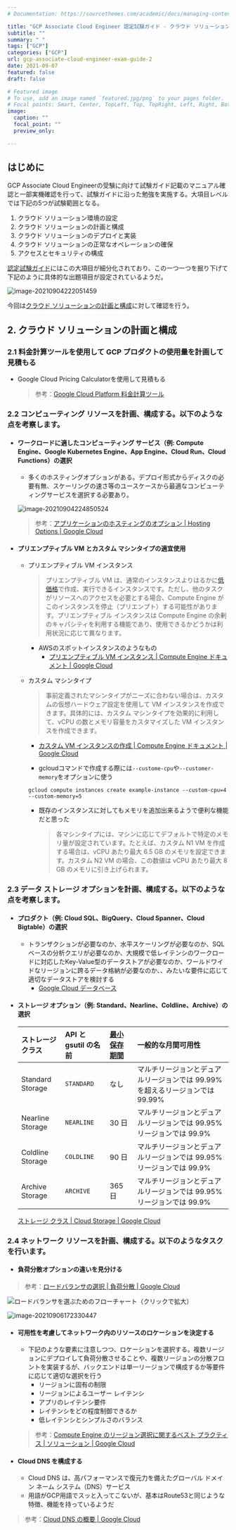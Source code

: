 ```yaml
---
# Documentation: https://sourcethemes.com/academic/docs/managing-content/

title: "GCP Associate Cloud Engineer 認定試験ガイド - クラウド ソリューションの計画と構成"
subtitle: ""
summary: " "
tags: ["GCP"]
categories: ["GCP"]
url: gcp-associate-cloud-engineer-exam-guide-2
date: 2021-09-07
featured: false
draft: false

# Featured image
# To use, add an image named `featured.jpg/png` to your pages folder.
# Focal points: Smart, Center, TopLeft, Top, TopRight, Left, Right, BottomLeft, Bottom, BottomRight.
image:
  caption: ""
  focal_point: ""
  preview_only: 

---
```






## はじめに

GCP Associate Cloud Engineerの受験に向けて試験ガイド記載のマニュアル確認と一部実機確認を行って、試験ガイドに沿った勉強を実施する。大項目レベルでは下記の5つが試験範囲となる。

1. クラウド ソリューション環境の設定
2. クラウド ソリューションの計画と構成
3. クラウド ソリューションのデプロイと実装
4. クラウド ソリューションの正常なオペレーションの確保
5. アクセスとセキュリティの構成

[認定試験ガイド](https://cloud.google.com/certification/guides/cloud-engineer?hl=ja)にはこの大項目が細分化されており、この一つ一つを掘り下げて下記のように具体的な出題項目が設定されているようだ。

![image-20210904222051459](image-20210904222051459.png)

今回は<u>クラウド ソリューションの計画と構成</u>に対して確認を行う。

## 2. クラウド ソリューションの計画と構成

### 2.1 料金計算ツールを使用して GCP プロダクトの使用量を計画して見積もる

- Google Cloud Pricing Calculatorを使用して見積もる

  > 参考：[Google Cloud Platform 料金計算ツール](https://cloud.google.com/products/calculator)

### 2.2 コンピューティング リソースを計画、構成する。以下のような点を考察します。

- #### ワークロードに適したコンピューティング サービス（例: Compute Engine、Google Kubernetes Engine、App Engine、Cloud Run、Cloud Functions）の選択

  - 多くのホスティングオプションがある。デプロイ形式からディスクの必要有無、スケーリングの速さ等のユースケースから最適なコンピューティングサービスを選択する必要あり。

  ![image-20210904224850524](image-20210904224850524.png)

  > 参考：[アプリケーションのホスティングのオプション  \| Hosting Options  \| Google Cloud](https://cloud.google.com/hosting-options?hl=ja)

- #### プリエンプティブル VM とカスタム マシンタイプの適宜使用

  - プリエンプティブル VM インスタンス

    > プリエンプティブル VM は、通常のインスタンスよりはるかに[低価格](https://cloud.google.com/compute/vm-instance-pricing?hl=ja)で作成、実行できるインスタンスです。ただし、他のタスクがリソースへのアクセスを必要とする場合、Compute Engine がこのインスタンスを停止（プリエンプト）する可能性があります。プリエンプティブル インスタンスは Compute Engine の余剰のキャパシティを利用する機能であり、使用できるかどうかは利用状況に応じて異なります。

    - AWSのスポットインスタンスのようなもの
      - [プリエンプティブル VM インスタンス  \| Compute Engine ドキュメント  \| Google Cloud](https://cloud.google.com/compute/docs/instances/preemptible?hl=ja#what_is_a_preemptible_instance)

  

  

  - カスタム マシンタイプ

    > 事前定義されたマシンタイプがニーズに合わない場合は、カスタムの仮想ハードウェア設定を使用して VM インスタンスを作成できます。具体的には、カスタム マシンタイプを効果的に利用して、vCPU の数とメモリ容量をカスタマイズした VM インスタンスを作成できます。

    - [カスタム VM インスタンスの作成  \| Compute Engine ドキュメント  \| Google Cloud](https://cloud.google.com/compute/docs/instances/creating-instance-with-custom-machine-type?hl=ja)
  
    

    
    
    - gcloudコマンドで作成する際には`--custome-cpu`や`--customer-memory`をオプションに使う
  
    ```
    gcloud compute instances create example-instance --custom-cpu=4 --custom-memory=5
    ```
    
    - 既存のインスタンスに対してもメモリを追加出来るようで便利な機能だと思った
    
      > 各マシンタイプには、マシンに応じてデフォルトで特定のメモリ量が設定されています。たとえば、カスタム N1 VM を作成する場合は、vCPU あたり最大 6.5 GB のメモリを設定できます。カスタム N2 VM の場合、この数値は vCPU あたり最大 8 GB のメモリに引き上げられます。

### 2.3 データ ストレージ オプションを計画、構成する。以下のような点を考察します。

- #### プロダクト（例: Cloud SQL、BigQuery、Cloud Spanner、Cloud Bigtable）の選択

  - トランザクションが必要なのか、水平スケーリングが必要なのか、SQLベースの分析クエリが必要なのか、大規模で低レイテンシのワークロードに対応したKey-Value型のデータストアが必要なのか、ワールドワイドなリージョンに跨るデータ格納が必要なのか、、みたいな要件に応じて適切なデータストアを検討する
    - [Google Cloud データベース](https://cloud.google.com/products/databases?hl=ja)

- #### ストレージ オプション（例: Standard、Nearline、Coldline、Archive）の選択

  | ストレージ クラス | API と gsutil の名前 | [最小保存期間](https://cloud.google.com/storage/pricing?hl=ja#archival-pricing) | 一般的な月間可用性                                           |
  | :---------------- | :------------------- | :----------------------------------------------------------- | :----------------------------------------------------------- |
  | Standard Storage  | `STANDARD`           | なし                                                         | マルチリージョンとデュアルリージョンでは 99.99% を超えるリージョンでは 99.99% |
  | Nearline Storage  | `NEARLINE`           | 30 日                                                        | マルチリージョンとデュアルリージョンでは 99.95%リージョンでは 99.9% |
  | Coldline Storage  | `COLDLINE`           | 90 日                                                        | マルチリージョンとデュアルリージョンでは 99.95%リージョンでは 99.9% |
  | Archive Storage   | `ARCHIVE`            | 365 日                                                       | マルチリージョンとデュアルリージョンでは 99.95%リージョンでは 99.9% |

  [ストレージ クラス  \| Cloud Storage  \| Google Cloud](https://cloud.google.com/storage/docs/storage-classes?hl=ja#available_storage_classes)

### 2.4 ネットワーク リソースを計画、構成する。以下のようなタスクを行います。

- #### 負荷分散オプションの違いを見分ける

> 参考：[ロードバランサの選択  \| 負荷分散  \| Google Cloud](https://cloud.google.com/load-balancing/docs/choosing-load-balancer?hl=ja#summary-of-google-cloud-load-balancers)

![ロードバランサを選ぶためのフローチャート（クリックで拡大）](https://cloud.google.com/load-balancing/images/choose-lb.svg?hl=ja)

![image-20210906172330447](image-20210906172330447.png)

- #### 可用性を考慮してネットワーク内のリソースのロケーションを決定する

  - 下記のような要素に注意しつつ、ロケーションを選択する。複数リージョンにデプロイして負荷分散させることや、複数リージョンの分散フロントを実装するが、バックエンドは単一リージョンで構成するか等要件に応じて適切な選択を行う
    - リージョンに固有の制限
    - リージョンによるユーザー レイテンシ
    - アプリのレイテンシ要件
    - レイテンシをどの程度制御できるか
    - 低レイテンシとシンプルさのバランス

  > 参考：[Compute Engine のリージョン選択に関するベスト プラクティス  \| ソリューション  \| Google Cloud](https://cloud.google.com/solutions/best-practices-compute-engine-region-selection?hl=ja)

- #### Cloud DNS を構成する

  - Cloud DNS は、高パフォーマンスで復元力を備えたグローバル ドメイン ネーム システム（DNS）サービス
  - 用語がGCP用語でスッと入ってこないが、基本はRoute53と同じような特徴、機能を持っているようだ

> 参考：[Cloud DNS の概要  \| Google Cloud](https://cloud.google.com/dns/docs/overview)
>







